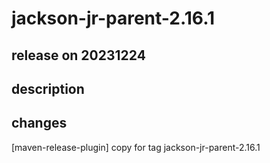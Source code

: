 # jackson-jr-parent-2.16.1

## release on 20231224

## description

## changes

[maven-release-plugin] copy for tag jackson-jr-parent-2.16.1

